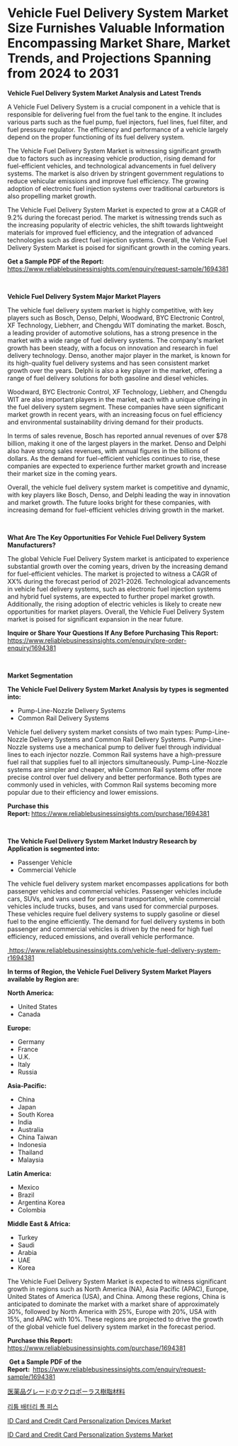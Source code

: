 <p><h1>Vehicle Fuel Delivery System Market Size Furnishes Valuable Information Encompassing Market Share, Market Trends, and Projections Spanning from 2024 to 2031</h1></p><p><strong>Vehicle Fuel Delivery System Market Analysis and Latest Trends</strong></p>
<p><p>A Vehicle Fuel Delivery System is a crucial component in a vehicle that is responsible for delivering fuel from the fuel tank to the engine. It includes various parts such as the fuel pump, fuel injectors, fuel lines, fuel filter, and fuel pressure regulator. The efficiency and performance of a vehicle largely depend on the proper functioning of its fuel delivery system.</p><p>The Vehicle Fuel Delivery System Market is witnessing significant growth due to factors such as increasing vehicle production, rising demand for fuel-efficient vehicles, and technological advancements in fuel delivery systems. The market is also driven by stringent government regulations to reduce vehicular emissions and improve fuel efficiency. The growing adoption of electronic fuel injection systems over traditional carburetors is also propelling market growth.</p><p>The Vehicle Fuel Delivery System Market is expected to grow at a CAGR of 9.2% during the forecast period. The market is witnessing trends such as the increasing popularity of electric vehicles, the shift towards lightweight materials for improved fuel efficiency, and the integration of advanced technologies such as direct fuel injection systems. Overall, the Vehicle Fuel Delivery System Market is poised for significant growth in the coming years.</p></p>
<p><strong>Get a Sample PDF of the Report:&nbsp;</strong> <a href="https://www.reliablebusinessinsights.com/enquiry/request-sample/1694381">https://www.reliablebusinessinsights.com/enquiry/request-sample/1694381</a></p>
<p>&nbsp;</p>
<p><strong>Vehicle Fuel Delivery System Major Market Players</strong></p>
<p><p>The vehicle fuel delivery system market is highly competitive, with key players such as Bosch, Denso, Delphi, Woodward, BYC Electronic Control, XF Technology, Liebherr, and Chengdu WIT dominating the market. Bosch, a leading provider of automotive solutions, has a strong presence in the market with a wide range of fuel delivery systems. The company's market growth has been steady, with a focus on innovation and research in fuel delivery technology. Denso, another major player in the market, is known for its high-quality fuel delivery systems and has seen consistent market growth over the years. Delphi is also a key player in the market, offering a range of fuel delivery solutions for both gasoline and diesel vehicles.</p><p>Woodward, BYC Electronic Control, XF Technology, Liebherr, and Chengdu WIT are also important players in the market, each with a unique offering in the fuel delivery system segment. These companies have seen significant market growth in recent years, with an increasing focus on fuel efficiency and environmental sustainability driving demand for their products.</p><p>In terms of sales revenue, Bosch has reported annual revenues of over $78 billion, making it one of the largest players in the market. Denso and Delphi also have strong sales revenues, with annual figures in the billions of dollars. As the demand for fuel-efficient vehicles continues to rise, these companies are expected to experience further market growth and increase their market size in the coming years.</p><p>Overall, the vehicle fuel delivery system market is competitive and dynamic, with key players like Bosch, Denso, and Delphi leading the way in innovation and market growth. The future looks bright for these companies, with increasing demand for fuel-efficient vehicles driving growth in the market.</p></p>
<p>&nbsp;</p>
<p><strong>What Are The Key Opportunities For Vehicle Fuel Delivery System Manufacturers?</strong></p>
<p><p>The global Vehicle Fuel Delivery System market is anticipated to experience substantial growth over the coming years, driven by the increasing demand for fuel-efficient vehicles. The market is projected to witness a CAGR of XX% during the forecast period of 2021-2026. Technological advancements in vehicle fuel delivery systems, such as electronic fuel injection systems and hybrid fuel systems, are expected to further propel market growth. Additionally, the rising adoption of electric vehicles is likely to create new opportunities for market players. Overall, the Vehicle Fuel Delivery System market is poised for significant expansion in the near future.</p></p>
<p><strong>Inquire or Share Your Questions If Any Before Purchasing This Report:</strong> <a href="https://www.reliablebusinessinsights.com/enquiry/pre-order-enquiry/1694381">https://www.reliablebusinessinsights.com/enquiry/pre-order-enquiry/1694381</a></p>
<p>&nbsp;</p>
<p><strong>Market Segmentation</strong></p>
<p><strong>The Vehicle Fuel Delivery System Market Analysis by types is segmented into:</strong></p>
<p><ul><li>Pump-Line-Nozzle Delivery Systems</li><li>Common Rail Delivery Systems</li></ul></p>
<p><p>Vehicle fuel delivery system market consists of two main types: Pump-Line-Nozzle Delivery Systems and Common Rail Delivery Systems. Pump-Line-Nozzle systems use a mechanical pump to deliver fuel through individual lines to each injector nozzle. Common Rail systems have a high-pressure fuel rail that supplies fuel to all injectors simultaneously. Pump-Line-Nozzle systems are simpler and cheaper, while Common Rail systems offer more precise control over fuel delivery and better performance. Both types are commonly used in vehicles, with Common Rail systems becoming more popular due to their efficiency and lower emissions.</p></p>
<p><strong>Purchase this Report:&nbsp;</strong><a href="https://www.reliablebusinessinsights.com/purchase/1694381">https://www.reliablebusinessinsights.com/purchase/1694381</a></p>
<p>&nbsp;</p>
<p><strong>The Vehicle Fuel Delivery System Market Industry Research by Application is segmented into:</strong></p>
<p><ul><li>Passenger Vehicle</li><li>Commercial Vehicle</li></ul></p>
<p><p>The vehicle fuel delivery system market encompasses applications for both passenger vehicles and commercial vehicles. Passenger vehicles include cars, SUVs, and vans used for personal transportation, while commercial vehicles include trucks, buses, and vans used for commercial purposes. These vehicles require fuel delivery systems to supply gasoline or diesel fuel to the engine efficiently. The demand for fuel delivery systems in both passenger and commercial vehicles is driven by the need for high fuel efficiency, reduced emissions, and overall vehicle performance.</p></p>
<p><a href="https://www.reliablebusinessinsights.com/vehicle-fuel-delivery-system-r1694381">&nbsp;https://www.reliablebusinessinsights.com/vehicle-fuel-delivery-system-r1694381</a></p>
<p><strong>In terms of Region, the Vehicle Fuel Delivery System Market Players available by Region are:</strong></p>
<p>
    <p> <strong> North America: </strong>
        <ul>
            <li>United States</li>
            <li>Canada</li>
        </ul>
        </p> 
    <p> <strong> Europe: </strong>
        <ul>
            <li>Germany</li>
            <li>France</li>
            <li>U.K.</li>
            <li>Italy</li>
            <li>Russia</li>
        </ul>
        </p> 
    <p> <strong> Asia-Pacific: </strong>
        <ul>
            <li>China</li>
            <li>Japan</li>
            <li>South Korea</li>
            <li>India</li>
            <li>Australia</li>
            <li>China Taiwan</li>
            <li>Indonesia</li>
            <li>Thailand</li>
            <li>Malaysia</li>
        </ul>
        </p> 
    <p> <strong> Latin America: </strong>
        <ul>
            <li>Mexico</li>
            <li>Brazil</li>
            <li>Argentina Korea</li>
            <li>Colombia</li>
        </ul>
        </p> 
    <p> <strong> Middle East & Africa: </strong>
        <ul>
            <li>Turkey</li>
            <li>Saudi</li>
            <li>Arabia</li>
            <li>UAE</li>
            <li>Korea</li>
        </ul>
    </p>
    </p>
<p><p>The Vehicle Fuel Delivery System Market is expected to witness significant growth in regions such as North America (NA), Asia Pacific (APAC), Europe, United States of America (USA), and China. Among these regions, China is anticipated to dominate the market with a market share of approximately 30%, followed by North America with 25%, Europe with 20%, USA with 15%, and APAC with 10%. These regions are projected to drive the growth of the global vehicle fuel delivery system market in the forecast period.</p></p>
<p><strong>Purchase this Report: </strong><a href="https://www.reliablebusinessinsights.com/purchase/1694381">https://www.reliablebusinessinsights.com/purchase/1694381</a></p>
<p>&nbsp;<strong>Get a Sample PDF of the Report:&nbsp;&nbsp;</strong><a href="https://www.reliablebusinessinsights.com/enquiry/request-sample/1694381">https://www.reliablebusinessinsights.com/enquiry/request-sample/1694381</a></p>
<p><strong></strong></p>
<p><p><a href="https://github.com/CloydAbbott2023/Market-Research-Report-List-2/blob/main/1098662121772.md">医薬品グレードのマクロポーラス樹脂材料</a></p><p><a href="https://github.com/ZacharyScthmitt4465/Market-Research-Report-List-2/blob/main/3378773113726.md">리튬 배터리 폴 피스</a></p><p><a href="https://github.com/MaraKoelpin2023/Market-Research-Report-List-1/blob/main/id-card-and-credit-card-personalization-devices-market.md">ID Card and Credit Card Personalization Devices Market</a></p><p><a href="https://github.com/maudAbbott7/Market-Research-Report-List-1/blob/main/id-card-and-credit-card-personalization-systems-market.md">ID Card and Credit Card Personalization Systems Market</a></p></p>